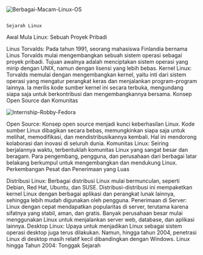   ![Berbagai-Macam-Linux-OS](https://github.com/user-attachments/assets/c6e7bff5-e88d-420a-a085-1ac3b6047a3e)

                                                                     Sejarah Linux
Awal Mula Linux: Sebuah Proyek Pribadi

Linus Torvalds: Pada tahun 1991, seorang mahasiswa Finlandia bernama Linus Torvalds mulai mengembangkan sebuah sistem operasi sebagai proyek pribadi. Tujuan awalnya adalah menciptakan sistem operasi yang mirip dengan UNIX, namun dengan lisensi yang lebih bebas.
Kernel Linux: Torvalds memulai dengan mengembangkan kernel, yaitu inti dari sistem operasi yang mengatur perangkat keras dan menjalankan program-program lainnya. Ia merilis kode sumber kernel ini secara terbuka, mengundang siapa saja untuk berkontribusi dan mengembangkannya bersama.
Konsep Open Source dan Komunitas


![Internship-Robby-Fedora](https://github.com/user-attachments/assets/7ae1b7bf-16b1-4eb6-8beb-3e0547bb6587)

Open Source: Konsep open source menjadi kunci keberhasilan Linux. Kode sumber Linux dibagikan secara bebas, memungkinkan siapa saja untuk melihat, memodifikasi, dan mendistribusikannya kembali. Hal ini mendorong kolaborasi dan inovasi di seluruh dunia.
Komunitas Linux: Seiring berjalannya waktu, terbentuklah komunitas Linux yang sangat besar dan beragam. Para pengembang, pengguna, dan perusahaan dari berbagai latar belakang berkumpul untuk mengembangkan dan mendukung Linux.
Perkembangan Pesat dan Penerimaan yang Luas

Distribusi Linux: Berbagai distribusi Linux mulai bermunculan, seperti Debian, Red Hat, Ubuntu, dan SUSE. Distribusi-distribusi ini mempaketkan kernel Linux dengan berbagai aplikasi dan perangkat lunak lainnya, sehingga lebih mudah digunakan oleh pengguna.
Penerimaan di Server: Linux dengan cepat mendapatkan popularitas di server, terutama karena sifatnya yang stabil, aman, dan gratis. Banyak perusahaan besar mulai menggunakan Linux untuk menjalankan server web, database, dan aplikasi lainnya.
Desktop Linux: Upaya untuk menjadikan Linux sebagai sistem operasi desktop juga terus dilakukan. Namun, hingga tahun 2004, penetrasi Linux di desktop masih relatif kecil dibandingkan dengan Windows.
Linux hingga Tahun 2004: Tonggak Sejarah
